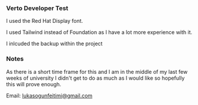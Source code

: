 ### Verto Developer Test

I used the Red Hat Display font.

I used Tailwind instead of Foundation as I have a lot more experience with it.

I inlcuded the backup within the project

### Notes
As there is a short time frame for this and I am in the middle of my last few weeks of university I didn't get to do as much as I would like so hopefully this will prove enough.

Email: lukasogunfeitimi@gmail.com
